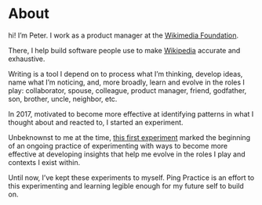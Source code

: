 # About

hi! I’m Peter. I work as a product manager at the [Wikimedia Foundation](https://wikimediafoundation.org/).&#x20;

There, I help build software people use to make [Wikipedia](https://en.wikipedia.org/wiki/List\_of\_Wikipedias) accurate and exhaustive.

Writing is a tool I depend on to process what I’m thinking, develop ideas, name what I’m noticing, and, more broadly, learn and evolve in the roles I play: collaborator, spouse, colleague, product manager, friend, godfather, son, brother, uncle, neighbor, etc.

In 2017, motivated to become more effective at identifying patterns in what I thought about and reacted to, I started an experiment.&#x20;

Unbeknownst to me at the time, [this first experiment](experiment-dailynotes.md) marked the beginning of an ongoing practice of experimenting with ways to become more effective at developing insights that help me evolve in the roles I play and contexts I exist within.

Until now, I’ve kept these experiments to myself. Ping Practice is an effort to this experimenting and learning legible enough for my future self to build on.
